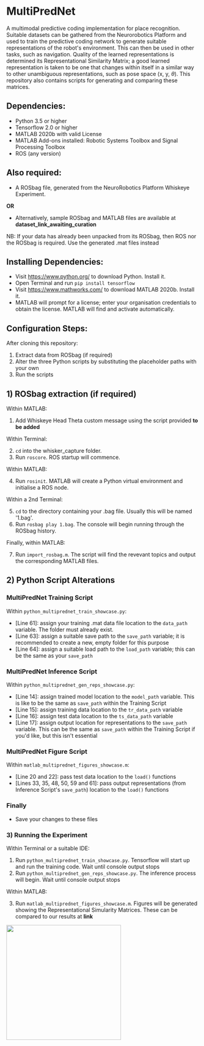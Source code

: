 # MultiPredNet

A multimodal predictive coding implementation for place recognition. Suitable datasets can be gathered from the Neurorobotics Platform and used to train the predictive coding network to generate suitable representations of the robot's environment. This can then be used in other tasks, such as navigation. Quality of the learned representations is determined its Representational Similarity Matrix; a good learned representation is taken to be one that changes within itself in a similar way to other unambiguous representations, such as pose space (x, y, $\theta$). This repository also contains scripts for generating and comparing these matrices.

## Dependencies:

- Python 3.5 or higher
- Tensorflow 2.0 or higher
- MATLAB 2020b with valid License
- MATLAB Add-ons installed: Robotic Systems Toolbox and Signal Processing Toolbox
- ROS (any version)

## Also required:

- A ROSbag file, generated from the NeuroRobotics Platform Whiskeye Experiment.

**OR**

- Alternatively, sample ROSbag and MATLAB files are available at **dataset_link_awaiting_curation**

NB: If your data has already been unpacked from its ROSbag, then ROS nor the ROSbag is required. Use the generated .mat files instead

## Installing Dependencies:

- Visit https://www.python.org/ to download Python. Install it.
- Open Terminal and run `pip install tensorflow`
- Visit https://www.mathworks.com/ to download MATLAB 2020b. Install it.
- MATLAB will prompt for a license; enter your organisation credentials to obtain the license. MATLAB will find and activate automatically.

## Configuration Steps:

After cloning this repository:

1) Extract data from ROSbag (if required)
2) Alter the three Python scripts by substituting the placeholder paths with your own
3) Run the scripts

## 1) ROSbag extraction (if required)

Within MATLAB:

1) Add Whiskeye Head Theta custom message using the script provided **to be added**

Within Terminal:

2) `cd` into the whisker_capture folder.
3) Run `roscore`. ROS startup will commence.

Within MATLAB:

4) Run `rosinit`. MATLAB will create a Python virtual environment and initialise a ROS node.

Within a 2nd Terminal:

5) `cd` to the directory containing your .bag file. Usually this will be named '1.bag'.
6) Run `rosbag play 1.bag`. The console will begin running through the ROSbag history.

Finally, within MATLAB:

7) Run `import_rosbag.m`. The script will find the revevant topics and output the corresponding MATLAB files.

## 2) Python Script Alterations

### MultiPredNet Training Script

Within `python_multiprednet_train_showcase.py`:

- [Line 61]: assign your training .mat data file location to the `data_path` variable. The folder must already exist.
- [Line 63]: assign a suitable save path to the `save_path` variable; it is recommended to create a new, empty folder for this purpose
- [Line 64]: assign a suitable load path to the `load_path` variable; this can be the same as your `save_path`

### MultiPredNet Inference Script

Within `python_multiprednet_gen_reps_showcase.py`:

- [Line 14]: assign trained model location to the `model_path` variable. This is like to be the same as `save_path` within the Training Script
- [Line 15]: assign training data location to the `tr_data_path` variable
- [Line 16]: assign test data location to the `ts_data_path` variable
- [Line 17]: assign output location for representations to the `save_path` variable. This can be the same as `save_path` within the Training Script if you'd like, but this isn't essential

### MultiPredNet Figure Script

Within `matlab_multiprednet_figures_showcase.m`:

- [Line 20 and 22]: pass test data location to the `load()` functions
- [Lines 33, 35, 48, 50, 59 and 61]: pass output representations (from Inference Script's `save_path`) location to the `load()` functions

### Finally

- Save your changes to these files

### 3) Running the Experiment

Within Terminal or a suitable IDE:

1) Run `python_multiprednet_train_showcase.py`. Tensorflow will start up and run the training code. Wait until console output stops
2) Run `python_multiprednet_gen_reps_showcase.py`. The inference process will begin. Wait until console output stops

Within MATLAB:

3) Run `matlab_multiprednet_figures_showcase.m`. Figures will be generated showing the Representational Simularity Matrices. These can be compared to our results at **link**

<img src="https://github.com/TomKnowles1994/MultiPredNet/blob/main/examples/readme_RSM_example.png" width="300">
